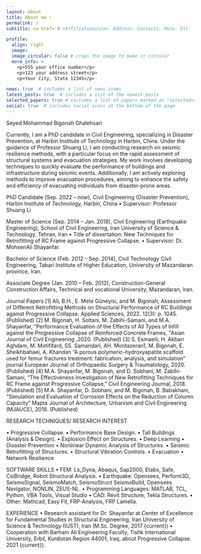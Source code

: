 ```yaml
---
layout: about
title: About me !
permalink: /
subtitle: <a href='#'>Affiliations</a>. Address. Contacts. Moto. Etc.

profile:
  align: right
  image: 
  image_circular: false # crops the image to make it circular
  more_info: >
    <p>555 your office number</p>
    <p>123 your address street</p>
    <p>Your City, State 12345</p>

news: true  # includes a list of news items
latest_posts: true  # includes a list of the newest posts
selected_papers: true # includes a list of papers marked as "selected={true}"
social: true  # includes social icons at the bottom of the page
---
```

Seyed Mohammad Bigonah Ghalehsari

Currently, I am a PhD candidate in Civil Engineering, specializing in Disaster Prevention, at Harbin Institute of Technology in Harbin, China. Under the guidance of Professor Shuang Li, I am conducting research on seismic resilience methods, with a particular focus on the rapid assessment of structural systems and evacuation strategies. My work involves developing techniques to quickly evaluate the performance of buildings and infrastructure during seismic events. Additionally, I am actively exploring methods to improve evacuation procedures, aiming to enhance the safety and efficiency of evacuating individuals from disaster-prone areas.

PhD Candidate (Sep. 2022 – now), Civil Engineering (Disaster Prevention),
Harbin Institute of Technology, Harbin, China
• Supervisor: Professor Shuang Li

Master of Science (Sep. 2014 – Jan. 2018), Civil Engineering (Earthquake Engineering), School of Civil Engineering, Iran University of Science & Technology, Tehran, Iran
• Title of dissertation: New Techniques for Retrofitting of RC Frame against Progressive Collapse.
• Supervisor: Dr. MohsenAli Shayanfar.

Bachelor of Science (Feb. 2012 – Sep. 2014), Civil Technology Civil Engineering, Tabari Institute of Higher Education, University of Mazandaran province, Iran.

Associate Degree (Jan. 2010 – Feb. 2012), Construction-General Construction Affairs, Technical and vocational University, Mazandaran, Iran.

Journal Papers
[1] Ali, B.H., E. Mete Güneyisi, and M. Bigonah, Assessment of Different Retrofitting Methods on Structural Performance of RC Buildings against Progressive Collapse. Applied Sciences, 2022. 12(3): p. 1045. (Published)
[2] M. Bigonah, H. Soltani, M. Zabihi-Samani, and M.A. Shayanfar, “Performance Evaluation of the Effects of All Types of Infill against the Progressive Collapse of Reinforced Concrete Frames, "Asian Journal of Civil Engineering ,2020. (Published)
[3] S. Esmaeili, H. Akbari Aghdam, M. Motififard, SS. Samandari, AH. Montazeran1, M. Bigonah, E. Sheikhbahaei, A. Khandan “A porous polymeric–hydroxyapatite scaffold used for femur fractures treatment: fabrication, analysis, and simulation” journal European Journal of Orthopaedic Surgery & Traumatology, 2020. (Published)
[4] M.A. Shayanfar, M. Bigonah, and D. Sobhani, M. Zabihi-Samani, “The Effectiveness Investigation of New Retrofitting Techniques for RC Frame against Progressive Collapse,” Civil Engineering Journal, 2018. (Published)
[5] M.A. Shayanfar, D. Sobhani, and M. Bigonah, B. Babakhani, “Simulation and Evaluation of Corrosion Effects on the Reduction of Column Capacity” Mapta Journal of Architecture, Urbanism and Civil Engineering (MJAUCE), 2018. (Published)

RESEARCH TECHNIQUES/ RESEARCH INTEREST

• Progressive Collapse.
• Performance Base Design.
• Tall Buildings (Analysis & Design).
• Explosion Effect on Structures.
• Deep Learning
• Disaster Prevention
• Nonlinear Dynamic Analysis of Structures.
• Seismic Retrofitting of Structures.
• Structural Vibration Controls.
• Evacuation
• Network Resilience

SOFTWARE SKILLS
• FEM: Ls_Dyna, Abaqus, Sap2000, Etabs, Safe, CsiBridge, Robot Structural Analysis.
• Earthquake: Opensees, Perform3D, SeismoSignal, SeismoMatch, SeismoStruct SeismoBuild, Opensees Navigator, NONLIN, ZEUS-NL.
• Programming Languages: MATLAB, TCL, Python, VBA Tools, Visual Studio
• CAD: Revit Structure, Tekla Structures.
• Other: Mathcad, Easy Fit, FRP-Analysis, FRP Lamella.

EXPERIENCE
• Research assistant for Dr. Shayanfar at Center of Excellence for Fundamental Studies in Structural Engineering, Iran University of Science & Technology (IUST), Iran (M.Sc. Degree, 2017 {current})
• Cooperation with Barham Ali Engineering Faculty, Tishk International University, Erbil, Kurdistan Region 44001, Iraq, about Progressive Collapse. 2021 {current}).